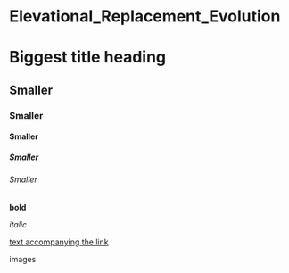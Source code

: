 # Elevational_Replacement_Evolution










# Biggest title heading
## Smaller
### Smaller
#### Smaller
##### Smaller
###### Smaller

**bold**

*italic*    

[text accompanying the link](https://www.amnh.org/)

images
